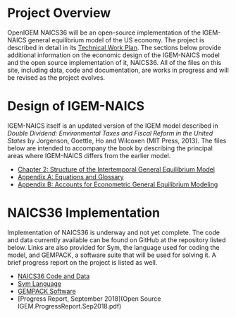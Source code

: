 # Project Overview

OpenIGEM NAICS36 will be an open-source implementation of the IGEM-NAICS 
general equilibrium model of the US economy. The project is described in 
detail in its [Technical Work Plan](OpenIGEM_Technical_Work_Plan.pdf). The 
sections below provide additional information on the economic design of
the IGEM-NAICS model and the open source implementation of it, NAICS36. 
All of the files on this site, including data, code and documentation, are 
works in progress and will be revised as the project evolves.

# Design of IGEM-NAICS

IGEM-NAICS itself is an updated version of the IGEM model described in 
_Double Dividend: Environmental Taxes and Fiscal Reform in the United 
States_ by Jorgenson, Goettle, Ho and Wilcoxen (MIT Press, 2013). The 
files below are intended to accompany the book by describing the 
principal areas where IGEM-NAICS differs from the earlier model. 


+ [Chapter 2: Structure of the Intertemporal General Equilibrium Model](IGEMN_chap2.pdf)
+ [Appendix A: Equations and Glossary](AppendixA.pdf)
+ [Appendix B: Accounts for Econometric General Equilibrium Modeling](AppendixB.pdf)

# NAICS36 Implementation

Implementation of NAICS36 is underway and not yet complete. The code and 
data currently available can be found on GitHub at the repository listed 
below. Links are also provided for Sym, the language used for coding the model, 
and GEMPACK, a software suite that will be used for solving it. A brief
progress report on the project is listed as well.

+ [NAICS36 Code and Data](https://github.com/openigem/naics36/)
+ [Sym Language](https://pjwilcoxen.github.io/sym/)
+ [GEMPACK Software](https://www.copsmodels.com/gempack.htm)
+ [Progress Report, September 2018](Open Source IGEM.ProgressReport.Sep2018.pdf)

